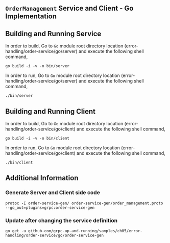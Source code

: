 ## ``OrderManagement`` Service and Client - Go Implementation

## Building and Running Service

In order to build, Go to ``Go`` module root directory location (error-handling/order-service/go/server) and execute the following
 shell command,
```
go build -i -v -o bin/server
```

In order to run, Go to ``Go`` module root directory location (error-handling/order-service/go/server) and execute the following
shell command,

```
./bin/server
```

## Building and Running Client   

In order to build, Go to ``Go`` module root directory location (error-handling/order-service/go/client) and execute the following
 shell command,
```
go build -i -v -o bin/client
```

In order to run, Go to ``Go`` module root directory location (error-handling/order-service/go/client) and execute the following
shell command,

```
./bin/client
```

## Additional Information

### Generate Server and Client side code 
``` 
protoc -I order-service-gen/ order-service-gen/order_management.proto --go_out=plugins=grpc:order-service-gen
``` 

### Update after changing the service definition
``` 
go get -u github.com/grpc-up-and-running/samples/ch05/error-handling/order-service/go/order-service-gen
```
